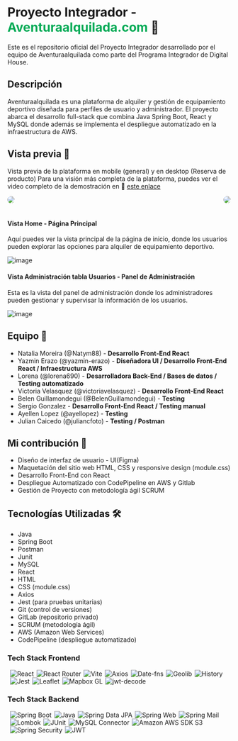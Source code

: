 # Proyecto Integrador - <span style="color: #00aa55;">Aventuraalquilada.com</span> 🚀

Este es el repositorio oficial del Proyecto Integrador desarrollado por el equipo de Aventuraalquilada como parte del Programa Integrador de Digital House.

## Descripción

Aventuraalquilada es una plataforma de alquiler y gestión de equipamiento deportivo diseñada para perfiles de usuario y administrador. El proyecto abarca el desarrollo full-stack que combina Java Spring Boot, React y MySQL donde además se implementa el despliegue automatizado en la infraestructura de AWS.

## Vista previa 📸

Vista previa de la plataforma en mobile (general) y en desktop (Reserva de producto)
Para una visión más completa de la plataforma, puedes ver el video completo de la demostración en 🎥 [este enlace](https://youtu.be/c8s-vUkj-TA)



<div style="display:flex; justify-content:space-between; gap:16px ;">
     <img src="https://github.com/yazmin-erazo/aventura-alquilada/assets/54871751/00712db1-b7a3-451a-99ed-bc2454298bca.gif" style="border-radius: 10px;"/>
     <img src="https://github.com/yazmin-erazo/aventura-alquilada/assets/54871751/a44441ba-599c-4d82-8c58-282e394ba528.gif" style="border-radius: 10px;"/> 
</div>


<br>

<div style="margin-top: 20px;">
  <h4>Vista Home - Página Principal</h4>
  <p>Aquí puedes ver la vista principal de la página de inicio, donde los usuarios pueden explorar las opciones para alquiler de equipamiento deportivo.</p>

![image](https://github.com/yazmin-erazo/aventura-alquilada/assets/54871751/8953cd15-945a-4422-82f7-46a9c79e3d10)
  
</div>

<div style="margin-top: 20px;">
  <h4>Vista Administración tabla Usuarios - Panel de Administración</h4>
  <p>Esta es la vista del panel de administración donde los administradores pueden gestionar y supervisar la información de los usuarios.</p>

![image](https://github.com/yazmin-erazo/aventura-alquilada/assets/54871751/5c352b3a-8f0a-411b-9c5c-aecc4d65fce9)

</div>


## Equipo 🤝

- Natalia Moreira (@Natym88) - **Desarrollo Front-End React**
- Yazmin Erazo (@yazmin-erazo) - **Diseñadora UI / Desarrollo Front-End React / Infraestructura AWS**
- Lorena (@lorena690) - **Desarrolladora Back-End / Bases de datos / Testing automatizado**
- Victoria Velasquez (@victoriavelasquez) - **Desarrollo Front-End React**
- Belen Guillamondegui (@BelenGuillamondegui) - **Testing**
- Sergio Gonzalez - **Desarrollo Front-End React / Testing manual**
- Ayellen Lopez (@ayellopez) - **Testing**
- Julian Caicedo (@juliancfoto) - **Testing / Postman**

## Mi contribución 💪

- Diseño de interfaz de usuario - UI(Figma)
- Maquetación del sitio web HTML, CSS y responsive design (module.css)
- Desarrollo Front-End con React
- Despliegue Automatizado con CodePipeline en AWS y Gitlab
- Gestión de Proyecto con metodología ágil SCRUM

## Tecnologías Utilizadas 🛠️

- Java
- Spring Boot
- Postman
- Junit
- MySQL
- React
- HTML
- CSS (module.css)
- Axios
- Jest (para pruebas unitarias)
- Git (control de versiones)
- GitLab (repositorio privado)
- SCRUM (metodología ágil)
- AWS (Amazon Web Services)
- CodePipeline (despliegue automatizado)

### Tech Stack Frontend

<div style="display: flex; flex-wrap: wrap;">
 <div>
    <img alt="React" style="margin-left:6px;" src="https://img.shields.io/badge/React-18.2.0-61dafb?logo=react&logoColor=white">
  </div>
  <div>
    <img alt="React Router" style="margin-left:6px" src="https://img.shields.io/badge/React_Router-6.11.1-ca4245?logo=react-router&logoColor=white">
  </div>
  <div>
    <img alt="Vite" style="margin-left:6px;" src="https://img.shields.io/badge/Vite-4.3.2-005f0f?logo=vite&logoColor=white">
  </div>
  <div>
    <img alt="Axios" style="margin-left:6px;" src="https://img.shields.io/badge/Axios-1.4.0-blue">
  </div>
  <div>
    <img alt="Date-fns" style="margin-left:6px;" src="https://img.shields.io/badge/Date_fns-2.30.0-orange">
  </div>
  <div>
    <img alt="Geolib" style="margin-left:6px;" src="https://img.shields.io/badge/Geolib-3.3.4-green">
  </div>
  <div>
    <img alt="History" style="margin-left:6px;" src="https://img.shields.io/badge/History-5.3.0-lightgrey">
  </div>
  <div>
    <img alt="Jest" style="margin-left:6px;" src="https://img.shields.io/badge/Jest-29.5.0-red">
  </div>
  <div>
    <img alt="Leaflet" style="margin-left:6px;" src="https://img.shields.io/badge/Leaflet-1.9.4-9acd32">
  </div>
  <div>
    <img alt="Mapbox GL" style="margin-left:6px;" src="https://img.shields.io/badge/Mapbox_GL-2.15.0-ff69b4">
  </div>
  <div>
    <img alt="jwt-decode" style="margin-left:6px;" src="https://img.shields.io/badge/jwt--decode-3.1.2-lightgrey">
  </div>
</div>

### Tech Stack Backend

<div style="display: flex; flex-wrap: wrap;">
  <div>
    <img alt="Spring Boot" style="margin-left:6px;" src="https://img.shields.io/badge/Spring_Boot-2.7.12_SNAPSHOT-brightgreen">
  </div>
  <div>
    <img alt="Java" style="margin-left:6px" src="https://img.shields.io/badge/Java-11-red">
  </div>
  <div>
    <img alt="Spring Data JPA" style="margin-left:6px;" src="https://img.shields.io/badge/Spring_Data_JPA-latest-blue">
  </div>
  <div>
    <img alt="Spring Web" style="margin-left:6px;" src="https://img.shields.io/badge/Spring_Web-latest-blue">
  </div>
  <div>
    <img alt="Spring Mail" style="margin-left:6px;" src="https://img.shields.io/badge/Spring_Mail-2.5.6-blue">
  </div>
  <div>
    <img alt="Lombok" style="margin-left:6px;" src="https://img.shields.io/badge/Lombok-latest-blue">
  </div>
  <div>
    <img alt="JUnit" style="margin-left:6px;" src="https://img.shields.io/badge/JUnit-latest-blue">
  </div>
  <div>
    <img alt="MySQL Connector" style="margin-left:6px;" src="https://img.shields.io/badge/MySQL_Connector-8.0.33-blue">
  </div>
  <div>
    <img alt="Amazon AWS SDK S3" style="margin-left:6px;" src="https://img.shields.io/badge/Amazon_AWS_SDK_S3-2.20.65-orange">
  </div>
  <div>
    <img alt="Spring Security" style="margin-left:6px;" src="https://img.shields.io/badge/Spring_Security-latest-blue">
  </div>
  <div>
    <img alt="JWT" style="margin-left:6px;" src="https://img.shields.io/badge/JWT-0.9.1-yellow">
  </div>
</div>

